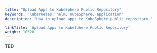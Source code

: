 ```yaml
---
title: "Upload Apps to KubeSphere Public Repository"
keywords: "Kubernetes, helm, KubeSphere, application"
description: "How to upload apps to KubeSphere public repository."

linkTitle: "Upload Apps to KubeSphere Public Repository"
weight: 10320
---
```



TBD
